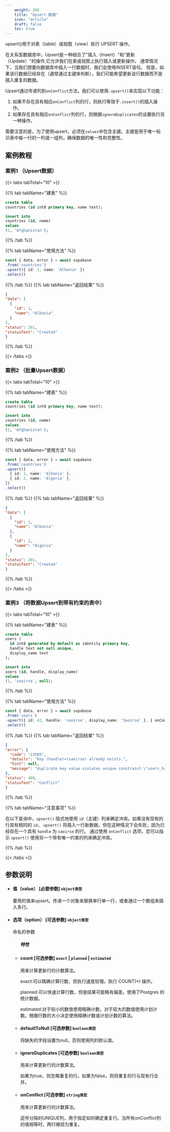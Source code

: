 ```yaml
---
    weight: 208
    title: "Upsert 数据"
    icon: "article"
    draft: false
    toc: true
---
```


upsert()用于对表（table）或视图（view）执行 UPSERT 操作。

在关系型数据库中，Upsert是一种结合了"插入（Insert）"和"更新（Update）"的操作,它允许我们在表或视图上执行插入或更新操作。
通常情况下，当我们想要向数据库中插入一行数据时，我们会使用INSERT语句。
但是，如果该行数据已经存在（通常通过主键来判断），我们可能希望更新该行数据而不是插入重复的数据。

Upsert通过传递列到`onConflict`方法，我们可以使用`.upsert()`来实现以下功能：

1. 如果不存在具有相应`onConflict`列的行，则执行等效于`.insert()`的插入操作。
2. 如果存在具有相应`onConflict`列的行，则根据`ignoreDuplicates`的设置执行另一种操作。

需要注意的是，为了使用upsert，必须在`values`中包含主键。主键是用于唯一标识表中每一行的一列或一组列，确保数据的唯一性和完整性。


## 案例教程

### 案例1 （Upsert数据）

{{< tabs tabTotal="10" >}}
 

{{% tab tabName="建表" %}}



  ```sql
create table
  countries (id int8 primary key, name text);

insert into
  countries (id, name)
values
  (1, 'Afghanistan');
  ```



{{% /tab %}}

{{% tab tabName="使用方法" %}}



  ```ts
const { data, error } = await supabase
  .from('countries')
  .upsert({ id: 1, name: 'Albania' })
  .select()
  ```



{{% /tab %}}
{{% tab tabName="返回结果" %}}



  ```json
{
  "data": [
    {
      "id": 1,
      "name": "Albania"
    }
  ],
  "status": 201,
  "statusText": "Created"
}
  ```


{{% /tab %}}

{{< /tabs >}}



### 案例2 （批量Upsert数据）

{{< tabs tabTotal="10" >}}
 

{{% tab tabName="建表" %}}



  ```sql
create table
  countries (id int8 primary key, name text);

insert into
  countries (id, name)
values
  (1, 'Afghanistan');
  ```



{{% /tab %}}

{{% tab tabName="使用方法" %}}



  ```ts
const { data, error } = await supabase
  .from('countries')
  .upsert([
    { id: 1, name: 'Albania' },
    { id: 2, name: 'Algeria' },
  ])
  .select()
  ```



{{% /tab %}}
{{% tab tabName="返回结果" %}}



  ```json
{
  "data": [
    {
      "id": 1,
      "name": "Albania"
    },
    {
      "id": 2,
      "name": "Algeria"
    }
  ],
  "status": 201,
  "statusText": "Created"
}
  ```


{{% /tab %}}

{{< /tabs >}}


### 案例3 （将数据Upsert到带有约束的表中）

{{< tabs tabTotal="10" >}}
 

{{% tab tabName="建表" %}}



  ```sql
create table
  users (
    id int8 generated by default as identity primary key,
    handle text not null unique,
    display_name text
  );

insert into
  users (id, handle, display_name)
values
  (1, 'saoirse', null);
  ```



{{% /tab %}}

{{% tab tabName="使用方法" %}}



  ```ts
const { data, error } = await supabase
  .from('users')
  .upsert({ id: 42, handle: 'saoirse', display_name: 'Saoirse' }, { onConflict: 'handle' })
  .select()
  ```



{{% /tab %}}
{{% tab tabName="返回结果" %}}



  ```json
{
  "error": {
    "code": "23505",
    "details": "Key (handle)=(saoirse) already exists.",
    "hint": null,
    "message": "duplicate key value violates unique constraint \"users_handle_key\""
  },
  "status": 409,
  "statusText": "Conflict"
}
  ```



{{% /tab %}}

{{% tab tabName="注意事项" %}}



在以下查询中，`upsert()` 隐式地使用 `id`（主键）列来确定冲突。如果没有现有的行具有相同的 `id`，
`upsert()` 将插入一行新数据，但在这种情况下会失败，因为已经存在一个具有 `handle` 为 `saoirse` 的行。
通过使用 `onConflict` 选项，您可以指示 `upsert()` 使用另一个带有唯一约束的列来确定冲突。




{{% /tab %}}

{{< /tabs >}}



## 参数说明

<ul className="method-list-group">
  
<li className="method-list-item">
  <h4 className="method-list-item-label">
    <span className="method-list-item-label-name">
      值（value）
    </span>
    <span className="method-list-item-label-badge required">
      [必要参数]
    </span>
    <span className="method-list-item-validation">
      <code>object类型</code>
    </span>
  </h4>
  <div class="method-list-item-description">

要用的值来upsert。传递一个对象来替换单行单一行，或者通过一个数组来插入多行。

  </div>
  
</li>


<li className="method-list-item">
  <h4 className="method-list-item-label">
    <span className="method-list-item-label-name">
      选项（option）
    </span>
    <span className="method-list-item-label-badge required">
      [可选参数]
    </span>
    <span className="method-list-item-validation">
      <code>object类型</code>
    </span>
  </h4>
  <div class="method-list-item-description">

命名的参数

  </div>
  
<ul className="method-list-group">
  <h5 class="method-list-title method-list-title-isChild expanded">特性</h5>

<li className="method-list-item">
  <h4 className="method-list-item-label">
    <span className="method-list-item-label-name">
      count
    </span>
    <span className="method-list-item-label-badge false">
      [可选参数]
    </span>
    <span className="method-list-item-validation">
      <code>exact</code> | <code>planned</code> | <code>estimated</code>
    </span>
  </h4>
  <div class="method-list-item-description">

用来计算更新行的计数算法。

exact:可以精确计算行数，但执行速度较慢。执行 COUNT(*) 操作。

planned:可以快速计算行数，但是结果可能略有偏差。使用了Postgres
的统计数据。

estimated:对于较小的数值使用精确计数，对于较大的数值使用计划计数。根据行数的大小决定使用精确计数或计划计数的算法。



  </div>
  
</li>




<li className="method-list-item">
  <h4 className="method-list-item-label">
    <span className="method-list-item-label-name">
      defaultToNull
    </span>
    <span className="method-list-item-label-badge false">
      [可选参数]
    </span>
    <span className="method-list-item-validation">
      <code>boolean类型</code>
    </span>
  </h4>
  <div class="method-list-item-description">

将缺失的字段设置为null。否则使用列的默认值。

  </div>
  
</li>









<li className="method-list-item">
  <h4 className="method-list-item-label">
    <span className="method-list-item-label-name">
      ignoreDuplicates
    </span>
    <span className="method-list-item-label-badge false">
      [可选参数]
    </span>
    <span className="method-list-item-validation">
      <code>boolean类型</code>
    </span>
  </h4>
  <div class="method-list-item-description">

用来计算更新行的计数算法。

如果为true，则忽略重复的行。如果为false，则将重复的行与现有行合并。

  </div>
  
</li>





<li className="method-list-item">
  <h4 className="method-list-item-label">
    <span className="method-list-item-label-name">
      onConflict
    </span>
    <span className="method-list-item-label-badge false">
      [可选参数]
    </span>
    <span className="method-list-item-validation">
      <code>string类型</code>
    </span>
  </h4>
  <div class="method-list-item-description">

用来计算更新行的计数算法。

逗号分隔的UNIQUE列，用于指定如何确定重复行。当所有onConflict列的值相等时，两行被视为重复。

  </div>
  
</li>








</ul>

</li>

</ul>

